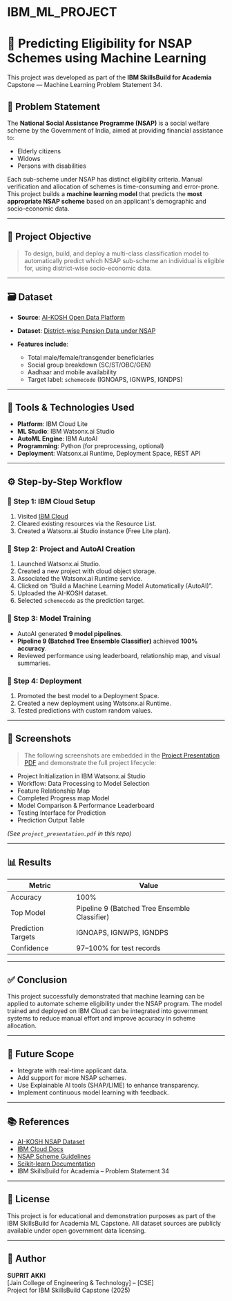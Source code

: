 # IBM_ML_PROJECT
# 🧠 Predicting Eligibility for NSAP Schemes using Machine Learning

This project was developed as part of the **IBM SkillsBuild for Academia** Capstone — Machine Learning Problem Statement 34.

## 🏁 Problem Statement

The **National Social Assistance Programme (NSAP)** is a social welfare scheme by the Government of India, aimed at providing financial assistance to:
- Elderly citizens
- Widows
- Persons with disabilities

Each sub-scheme under NSAP has distinct eligibility criteria. Manual verification and allocation of schemes is time-consuming and error-prone. This project builds a **machine learning model** that predicts the **most appropriate NSAP scheme** based on an applicant's demographic and socio-economic data.

---

## 🎯 Project Objective

> To design, build, and deploy a multi-class classification model to automatically predict which NSAP sub-scheme an individual is eligible for, using district-wise socio-economic data.

---

## 🗃️ Dataset

- **Source**: [AI-KOSH Open Data Platform](https://aikosh.indiaai.gov.in/)
- **Dataset**: [District-wise Pension Data under NSAP](https://aikosh.indiaai.gov.in/web/datasets/details/district_wise_pension_data_under_the_national_social_assistance_programme_nsap_1.html)

- **Features include**:
  - Total male/female/transgender beneficiaries
  - Social group breakdown (SC/ST/OBC/GEN)
  - Aadhaar and mobile availability
  - Target label: `schemecode` (IGNOAPS, IGNWPS, IGNDPS)

---

## 🧪 Tools & Technologies Used

- **Platform**: IBM Cloud Lite
- **ML Studio**: IBM Watsonx.ai Studio
- **AutoML Engine**: IBM AutoAI
- **Programming**: Python (for preprocessing, optional)
- **Deployment**: Watsonx.ai Runtime, Deployment Space, REST API

---

## ⚙️ Step-by-Step Workflow

### 🔹 Step 1: IBM Cloud Setup
1. Visited [IBM Cloud](https://cloud.ibm.com/)
2. Cleared existing resources via the Resource List.
3. Created a Watsonx.ai Studio instance (Free Lite plan).

### 🔹 Step 2: Project and AutoAI Creation
1. Launched Watsonx.ai Studio.
2. Created a new project with cloud object storage.
3. Associated the Watsonx.ai Runtime service.
4. Clicked on “Build a Machine Learning Model Automatically (AutoAI)”.
5. Uploaded the AI-KOSH dataset.
6. Selected `schemecode` as the prediction target.

### 🔹 Step 3: Model Training
- AutoAI generated **9 model pipelines**.
- **Pipeline 9 (Batched Tree Ensemble Classifier)** achieved **100% accuracy**.
- Reviewed performance using leaderboard, relationship map, and visual summaries.

### 🔹 Step 4: Deployment
1. Promoted the best model to a Deployment Space.
2. Created a new deployment using Watsonx.ai Runtime.
3. Tested predictions with custom random values.

---

## 📸 Screenshots

> The following screenshots are embedded in the [Project Presentation PDF](#) and demonstrate the full project lifecycle:

- Project Initialization in IBM Watsonx.ai Studio  
- Workflow: Data Processing to Model Selection  
- Feature Relationship Map  
- Completed Progress map Model
- Model Comparison & Performance Leaderboard 
- Testing Interface for Prediction 
- Prediction Output Table

*(See `project_presentation.pdf` in this repo)*

---

## 📊 Results

| Metric         | Value     |
|----------------|-----------|
| Accuracy       | 100%      |
| Top Model      | Pipeline 9 (Batched Tree Ensemble Classifier) |
| Prediction Targets | IGNOAPS, IGNWPS, IGNDPS |
| Confidence     | 97–100% for test records |

---

## ✅ Conclusion

This project successfully demonstrated that machine learning can be applied to automate scheme eligibility under the NSAP program. The model trained and deployed on IBM Cloud can be integrated into government systems to reduce manual effort and improve accuracy in scheme allocation.

---

## 🚀 Future Scope

- Integrate with real-time applicant data.
- Add support for more NSAP schemes.
- Use Explainable AI tools (SHAP/LIME) to enhance transparency.
- Implement continuous model learning with feedback.

---

## 📚 References

- [AI-KOSH NSAP Dataset](https://aikosh.indiaai.gov.in/)
- [IBM Cloud Docs](https://cloud.ibm.com/docs)
- [NSAP Scheme Guidelines](https://nsap.nic.in/)
- [Scikit-learn Documentation](https://scikit-learn.org/)
- IBM SkillsBuild for Academia – Problem Statement 34

---

## 📄 License

This project is for educational and demonstration purposes as part of the IBM SkillsBuild for Academia ML Capstone. All dataset sources are publicly available under open government data licensing.

---

## 👤 Author

**SUPRIT AKKI**  
[Jain College of Engineering & Technology] – [CSE]  
Project for IBM SkillsBuild Capstone (2025)


